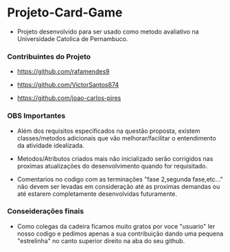 # Projeto-Card-Game
- Projeto desenvolvido para ser usado como metodo avaliativo na Universidade Catolica de Pernambuco.

### Contribuintes do Projeto

- https://github.com/rafamendes9

- https://github.com/VictorSantos674

- https://github.com/joao-carlos-pires


### OBS Importantes

- Além dos requisitos especificados na questão proposta, existem classes/metodos adicionais que vão melhorar/facilitar o entendimento da atividade idealizada.


- Metodos/Atributos criados mais não inicializado serão corrigidos nas proximas atualizações do desenvolvimento quando for requisitado. 

- Comentarios no codigo com as terminações "fase 2,segunda fase,etc..." não devem ser levadas em consideração até as proximas demandas ou até estarem completamente desenvolvidas futuramente.


### Conseiderações finais

- Como colegas da cadeira ficamos muito gratos por voce "usuario" ler nosso codigo e pedimos apenas a sua contribuição dando uma pequena "estrelinha" no canto superior direito na aba do seu github.



